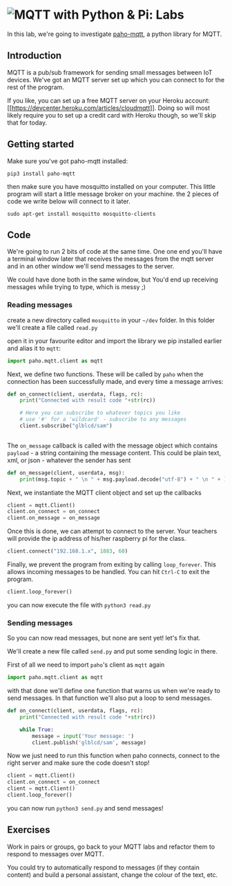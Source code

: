 # ![MQTT with Python & Pi: Labs](../blob/master/assets/img/GC_Logo_artwork_RGB-LOGO_colour_SMALL.png?raw=true) 

In this lab, we're going to investigate [paho-mqtt](https://pypi.org/project/paho-mqtt/), a python library for MQTT.

## Introduction
MQTT is a pub/sub framework for sending small messages between IoT devices. We've got an MQTT server set up which you can connect to for the rest of the program.

If you like, you can set up a free MQTT server on your Heroku account: [[https://devcenter.heroku.com/articles/cloudmqtt]].
Doing so will most likely require you to set up a credit card with Heroku though, so we'll skip that for today.

## Getting started
Make sure you've got paho-mqtt installed:

    pip3 install paho-mqtt

then make sure you have mosquitto installed on your computer. This little program will start a little message broker on your machine. the 2 pieces of code we write below will connect to it later.

    sudo apt-get install mosquitto mosquitto-clients

## Code
We're going to run 2 bits of code at the same time. One one end you'll have a terminal window later that receives the messages from the mqtt server and in an other window we'll send messages to the server.

We could have done both in the same window, but You'd end up receiving messages while trying to type, which is messy ;)

### Reading messages
create a new directory called `mosquitto` in your `~/dev` folder. In this folder we'll create a file called `read.py`

open it in your favourite editor and import the library we pip installed earlier and alias it to ```mqtt```:

```python
import paho.mqtt.client as mqtt
```

Next, we define two functions. These will be called by ```paho``` when the connection has been successfully made, and every time a message arrives:

```python
def on_connect(client, userdata, flags, rc):
    print("Connected with result code "+str(rc))

    # Here you can subscribe to whatever topics you like
    # use '#' for a 'wildcard' - subscribe to any messages
    client.subscribe("glblcd/sam")
    
```

The ```on_message``` callback is called with the message object which contains ```payload``` - a string containing the message content. This could be plain text, xml, or json - whatever the sender has sent

```python
def on_message(client, userdata, msg):
    print(msg.topic + " \n " + msg.payload.decode("utf-8") + " \n " + )
```

Next, we instantiate the MQTT client object and set up the callbacks

```python
client = mqtt.Client()
client.on_connect = on_connect
client.on_message = on_message
```

Once this is done, we can attempt to connect to the server. Your teachers will provide the ip address of his/her raspberry pi for the class.

```python
client.connect("192.168.1.x", 1883, 60)
```

Finally, we prevent the program from exiting by calling ```loop_forever```. This allows incoming messages to be handled. You can hit ```Ctrl-C``` to exit the program.

```python
client.loop_forever()
```

you can now execute the file with `python3 read.py`

### Sending messages
So you can now read messages, but none are sent yet! let's fix that.

We'll create a new file called `send.py` and put some sending logic in there.

First of all we need to import `paho`'s client as `mqtt` again

```python
import paho.mqtt.client as mqtt
```

with that done we'll define one function that warns us when we're ready to send messages. In that function we'll also put a loop to send messages.

```python
def on_connect(client, userdata, flags, rc):
    print("Connected with result code "+str(rc))

    while True:
        message = input('Your message: ')
        client.publish('glblcd/sam', message)
```

Now we just need to run this function when paho connects, connect to the right server and make sure the code doesn't stop!

```python
client = mqtt.Client()
client.on_connect = on_connect
client = mqtt.Client()
client.loop_forever()
```

you can now run `python3 send.py` and send messages!

## Exercises
Work in pairs or groups, go back to your MQTT labs and refactor them to respond to messages over MQTT.

You could try to automatically respond to messages (if they contain content) and build a personal assistant, change the colour of the text, etc.